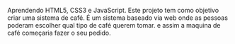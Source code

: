 Aprendendo HTML5, CSS3 e JavaScript.
Este projeto tem como objetivo criar uma sistema de café.
É um sistema baseado via web onde as pessoas poderam escolher qual tipo de café querem tomar.
e assim a maquina de café começaria fazer o seu pedido. 